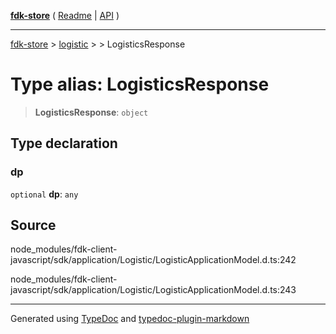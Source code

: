 [**fdk-store**](../../../README.md) ( [Readme](../../../README.md) \| [API](../../../API.md) )

---

[fdk-store](../../../API.md) > [logistic](../../README.md) > [<internal>](../README.md) > LogisticsResponse

# Type alias: LogisticsResponse

> **LogisticsResponse**: `object`

## Type declaration

### dp

`optional` **dp**: `any`

## Source

node_modules/fdk-client-javascript/sdk/application/Logistic/LogisticApplicationModel.d.ts:242

node_modules/fdk-client-javascript/sdk/application/Logistic/LogisticApplicationModel.d.ts:243

---

Generated using [TypeDoc](https://typedoc.org/) and [typedoc-plugin-markdown](https://www.npmjs.com/package/typedoc-plugin-markdown)
